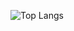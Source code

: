 ![Top Langs](https://github-readme-stats.vercel.app/api/top-langs/?username=SatapasT&hide_progress=true)
